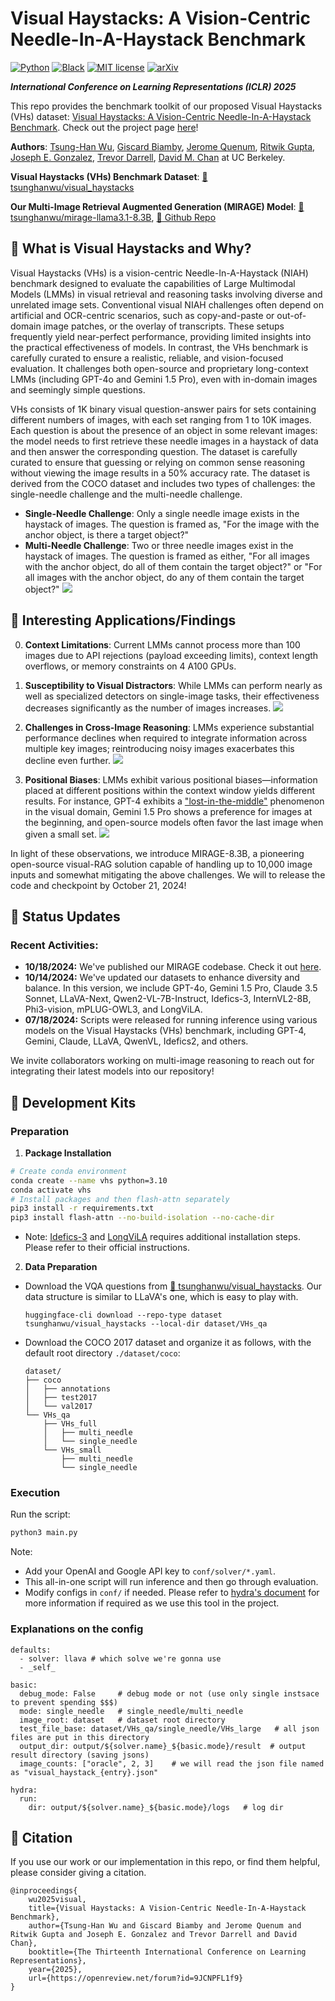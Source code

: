 # Visual Haystacks: A Vision-Centric Needle-In-A-Haystack Benchmark

[![Python](https://img.shields.io/badge/python-3.10-blue.svg)](https://www.python.org/downloads/release/python-310/)
[![Black](https://img.shields.io/badge/code%20style-black-000000.svg)](https://github.com/ambv/black)
[![MIT license](https://img.shields.io/badge/License-MIT-blue.svg)](https://lbesson.mit-license.org/)  [![arXiv](https://img.shields.io/badge/arXiv-2311.16090-red)](https://arxiv.org/abs/2407.13766) 

***International Conference on Learning Representations (ICLR) 2025***

This repo provides the benchmark toolkit of our proposed Visual Haystacks (VHs) dataset: [Visual Haystacks: A Vision-Centric Needle-In-A-Haystack Benchmark](https://arxiv.org/abs/2407.13766). Check out the project page [here](https://visual-haystacks.github.io/)!

**Authors**: [Tsung-Han Wu](https://tsunghan-wu.github.io/), [Giscard Biamby](https://scholar.google.com/citations?user=s0Fof5IAAAAJ&hl=en), [Jerome Quenum](https://people.eecs.berkeley.edu/~jquenum/), [Ritwik Gupta](https://ritwikgupta.me/), [Joseph E. Gonzalez](https://people.eecs.berkeley.edu/~jegonzal/), [Trevor Darrell](https://people.eecs.berkeley.edu/~trevor/), [David M. Chan](https://dchan.cc/) at UC Berkeley. 

**Visual Haystacks (VHs) Benchmark Dataset**: [🤗 tsunghanwu/visual_haystacks](https://huggingface.co/datasets/tsunghanwu/visual_haystacks)

**Our Multi-Image Retrieval Augmented Generation (MIRAGE) Model**: [🤗tsunghanwu/mirage-llama3.1-8.3B](https://huggingface.co/tsunghanwu/mirage-llama3.1-8.3B), [🐙 Github Repo](https://github.com/visual-haystacks/mirage)

## :crystal_ball: What is Visual Haystacks and Why?

Visual Haystacks (VHs) is a vision-centric Needle-In-A-Haystack (NIAH) benchmark designed to evaluate the capabilities of Large Multimodal Models (LMMs) in visual retrieval and reasoning tasks involving diverse and unrelated image sets. Conventional visual NIAH challenges often depend on artificial and OCR-centric scenarios, such as copy-and-paste or out-of-domain image patches, or the overlay of transcripts. These setups frequently yield near-perfect performance, providing limited insights into the practical effectiveness of models. In contrast, the VHs benchmark is carefully curated to ensure a realistic, reliable, and vision-focused evaluation. It challenges both open-source and proprietary long-context LMMs (including GPT-4o and Gemini 1.5 Pro), even with in-domain images and seemingly simple questions.

VHs consists of 1K binary visual question-answer pairs for sets containing different numbers of images, with each set ranging from 1 to 10K images. Each question is about the presence of an object in some relevant images: the model needs to first retrieve these needle images in a haystack of data and then answer the corresponding question. The dataset is carefully curated to ensure that guessing or relying on common sense reasoning without viewing the image results in a 50% accuracy rate. The dataset is derived from the COCO dataset and includes two types of challenges: the single-needle challenge and the multi-needle challenge.

-   **Single-Needle Challenge**: Only a single needle image exists in the haystack of images. The question is framed as, "For the image with the anchor object, is there a target object?"
-   **Multi-Needle Challenge**: Two or three needle images exist in the haystack of images. The question is framed as either, "For all images with the anchor object, do all of them contain the target object?" or "For all images with the anchor object, do any of them contain the target object?"
![](assets/fig1.png)

## :rocket: Interesting Applications/Findings

0. **Context Limitations**: Current LMMs cannot process more than 100 images due to API rejections (payload exceeding limits), context length overflows, or memory constraints on 4 A100 GPUs.

1. **Susceptibility to Visual Distractors**: While LMMs can perform nearly as well as specialized detectors on single-image tasks, their effectiveness decreases significantly as the number of images increases.
![](assets/fig2.png)

2. **Challenges in Cross-Image Reasoning**: LMMs experience substantial performance declines when required to integrate information across multiple key images; reintroducing noisy images exacerbates this decline even further.
![](assets/fig3.png)

3. **Positional Biases**: LMMs exhibit various positional biases—information placed at different positions within the context window yields different results. For instance, GPT-4 exhibits a ["lost-in-the-middle"](https://arxiv.org/abs/2307.03172) phenomenon in the visual domain, Gemini 1.5 Pro shows a preference for images at the beginning, and open-source models often favor the last image when given a small set.
![](assets/fig4.png)

In light of these observations, we introduce MIRAGE-8.3B, a pioneering open-source visual-RAG solution capable of handling up to 10,000 image inputs and somewhat mitigating the above challenges. We will to release the code and checkpoint by October 21, 2024!

## :rotating_light: Status Updates

### Recent Activities:
- **10/18/2024:** We've published our MIRAGE codebase. Check it out [here](https://github.com/visual-haystacks/mirage).
- **10/14/2024:** We've updated our datasets to enhance diversity and balance. In this version, we include GPT-4o, Gemini 1.5 Pro, Claude 3.5 Sonnet, LLaVA-Next, Qwen2-VL-7B-Instruct, Idefics-3, InternVL2-8B, Phi3-vision, mPLUG-OWL3, and LongViLA.
- **07/18/2024:** Scripts were released for running inference using various models on the Visual Haystacks (VHs) benchmark, including GPT-4, Gemini, Claude, LLaVA, QwenVL, Idefics2, and others.

We invite collaborators working on multi-image reasoning to reach out for integrating their latest models into our repository!

## :wrench: Development Kits

### Preparation

1. **Package Installation**

```sh
# Create conda environment
conda create --name vhs python=3.10
conda activate vhs
# Install packages and then flash-attn separately
pip3 install -r requirements.txt
pip3 install flash-attn --no-build-isolation --no-cache-dir
```

* Note: [Idefics-3](https://huggingface.co/HuggingFaceM4/Idefics3-8B-Llama3) and [LongViLA](https://github.com/NVlabs/VILA) requires additional installation steps. Please refer to their official instructions.

2. **Data Preparation**
  - Download the VQA questions from [🤗 tsunghanwu/visual_haystacks](https://huggingface.co/datasets/tsunghanwu/visual_haystacks). Our data structure is similar to LLaVA's one, which is easy to play with.
    ```
    huggingface-cli download --repo-type dataset tsunghanwu/visual_haystacks --local-dir dataset/VHs_qa
    ```
  - Download the COCO 2017 dataset and organize it as follows, with the default root directory `./dataset/coco`:
    ```
    dataset/
    ├── coco
    │   ├── annotations
    │   ├── test2017
    │   └── val2017
    └── VHs_qa
        ├── VHs_full
        │   ├── multi_needle
        │   └── single_needle
        └── VHs_small
            ├── multi_needle
            └── single_needle
    ```

### Execution

Run the script:

```sh
python3 main.py
```

Note:

-   Add your OpenAI and Google API key to `conf/solver/*.yaml`.
-   This all-in-one script will run inference and then go through evaluation.
-   Modify configs in `conf/` if needed. Please refer to [hydra's document](https://hydra.cc/) for more information if required as we use this tool in the project.

### Explanations on the config

```
defaults:
  - solver: llava # which solve we're gonna use
  - _self_

basic:
  debug_mode: False     # debug mode or not (use only single instsace to prevent spending $$$)
  mode: single_needle   # single_needle/multi_needle
  image_root: dataset   # dataset root directory
  test_file_base: dataset/VHs_qa/single_needle/VHs_large   # all json files are put in this directory
  output_dir: output/${solver.name}_${basic.mode}/result  # output result directory (saving jsons)
  image_counts: ["oracle", 2, 3]    # we will read the json file named as "visual_haystack_{entry}.json"

hydra:
  run:
    dir: output/${solver.name}_${basic.mode}/logs   # log dir
```

## :dart: Citation

If you use our work or our implementation in this repo, or find them helpful, please consider giving a citation.
```
@inproceedings{
    wu2025visual,
    title={Visual Haystacks: A Vision-Centric Needle-In-A-Haystack Benchmark},
    author={Tsung-Han Wu and Giscard Biamby and Jerome Quenum and Ritwik Gupta and Joseph E. Gonzalez and Trevor Darrell and David Chan},
    booktitle={The Thirteenth International Conference on Learning Representations},
    year={2025},
    url={https://openreview.net/forum?id=9JCNPFL1f9}
}
```
